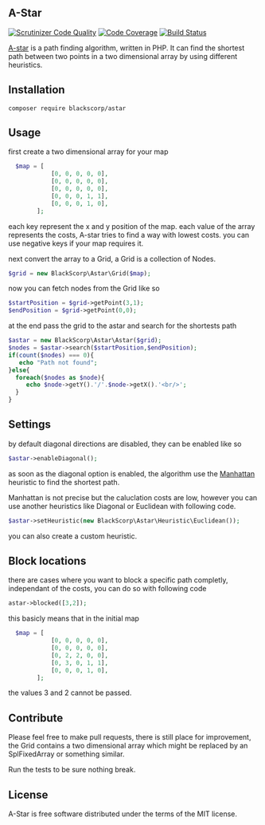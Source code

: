 ## A-Star

[![Scrutinizer Code Quality](https://scrutinizer-ci.com/g/BlackScorp/astar/badges/quality-score.png?b=master)](https://scrutinizer-ci.com/g/BlackScorp/astar/?branch=master)
[![Code Coverage](https://scrutinizer-ci.com/g/BlackScorp/astar/badges/coverage.png?b=master)](https://scrutinizer-ci.com/g/BlackScorp/astar/?branch=master)
[![Build Status](https://scrutinizer-ci.com/g/BlackScorp/astar/badges/build.png?b=master)](https://scrutinizer-ci.com/g/BlackScorp/astar/build-status/master)

[A-star](https://en.wikipedia.org/wiki/A*_search_algorithm) is a path finding algorithm, written in PHP. 
It can find the shortest path between two points in a two dimensional array by using different heuristics.

## Installation

~~~
composer require blackscorp/astar
~~~

## Usage

first create a two dimensional array for your map
~~~php
  $map = [
            [0, 0, 0, 0, 0],
            [0, 0, 0, 0, 0],
            [0, 0, 0, 0, 0],
            [0, 0, 0, 1, 1],
            [0, 0, 0, 1, 0],
        ];
~~~
each key represent the x and y position of the map.
each value of the array represents the costs, A-star tries to find a way with lowest costs.
you can use negative keys if your map requires it.

next convert the array to a Grid, a Grid is a collection of Nodes.

~~~php
$grid = new BlackScorp\Astar\Grid($map);
~~~

now you can fetch nodes from the Grid like so

~~~php
$startPosition = $grid->getPoint(3,1);
$endPosition = $grid->getPoint(0,0);
~~~

at the end pass the grid to the astar and search for the shortests path

~~~php
$astar = new BlackScorp\Astar\Astar($grid);
$nodes = $astar->search($startPosition,$endPosition);
if(count($nodes) === 0){
   echo "Path not found";
}else{
  foreach($nodes as $node){
     echo $node->getY().'/'.$node->getX().'<br/>';
  }
}
~~~

## Settings

by default diagonal directions are disabled, they can be enabled like so

~~~php
$astar->enableDiagonal();
~~~

as soon as the diagonal option is enabled, the algorithm use the [Manhattan](http://theory.stanford.edu/~amitp/GameProgramming/Heuristics.html) heuristic to find the shortest path.

Manhattan is not precise but the caluclation costs are low, however you can use another heuristics like Diagonal or Euclidean with following code.

~~~php
$astar->setHeuristic(new BlackScorp\Astar\Heuristic\Euclidean());
~~~

you can also create a custom heuristic.

## Block locations

there are cases where you want to block a specific path completly, independant of the costs, you can do so with following code

~~~php
astar->blocked([3,2]);
~~~

this basicly means that in the initial map

~~~php
  $map = [
            [0, 0, 0, 0, 0],
            [0, 0, 0, 0, 0],
            [0, 2, 2, 0, 0],
            [0, 3, 0, 1, 1],
            [0, 0, 0, 1, 0],
        ];
~~~

the values 3 and 2 cannot be passed.

## Contribute

Please feel free to make pull requests, there is still place for improvement, the Grid contains a two dimensional array which might be replaced by an SplFixedArray or something similar.

Run the tests to be sure nothing break.

## License

A-Star is free software distributed under the terms of the MIT license.
